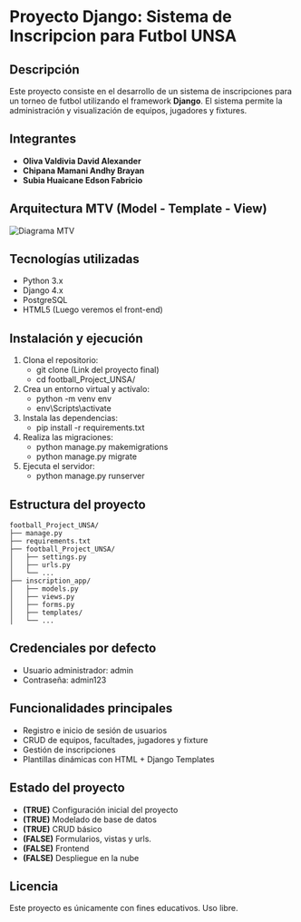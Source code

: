 # Proyecto Django: Sistema de Inscripcion para Futbol UNSA
## Descripción
Este proyecto consiste en el desarrollo de un sistema de inscripciones para un torneo de futbol utilizando el framework **Django**. El sistema permite la administración y visualización de equipos, jugadores y fixtures.
## Integrantes
- **Oliva Valdivia David Alexander** 
- **Chipana Mamani Andhy Brayan**
- **Subia Huaicane Edson Fabricio**
##  Arquitectura MTV (Model - Template - View)
![Diagrama MTV](prac03/football_Project_UNSA/modelos.png)
##  Tecnologías utilizadas
- Python 3.x
- Django 4.x
- PostgreSQL
- HTML5
(Luego veremos el front-end)
##  Instalación y ejecución
1. Clona el repositorio:
   - git clone (Link del proyecto final)
   - cd football_Project_UNSA/
2. Crea un entorno virtual y actívalo:
   - python -m venv env
   - env\Scripts\activate
3. Instala las dependencias:
   - pip install -r requirements.txt
4. Realiza las migraciones:
   - python manage.py makemigrations
   - python manage.py migrate
5. Ejecuta el servidor:
   - python manage.py runserver
##  Estructura del proyecto
```
football_Project_UNSA/
├── manage.py
├── requirements.txt
├── football_Project_UNSA/   
│   ├── settings.py
│   ├── urls.py
│   └── ...
├── inscription_app/     
│   ├── models.py
│   ├── views.py
│   ├── forms.py
│   ├── templates/
│   └── ...
```
##  Credenciales por defecto
- Usuario administrador: admin
- Contraseña: admin123
##  Funcionalidades principales
- Registro e inicio de sesión de usuarios
- CRUD de equipos, facultades, jugadores y fixture
- Gestión de inscripciones
- Plantillas dinámicas con HTML + Django Templates
##  Estado del proyecto
- **(TRUE)** Configuración inicial del proyecto
- **(TRUE)** Modelado de base de datos
- **(TRUE)** CRUD básico
- **(FALSE)** Formularios, vistas y urls.
- **(FALSE)** Frontend
- **(FALSE)** Despliegue en la nube 
##  Licencia
Este proyecto es únicamente con fines educativos. Uso libre.
